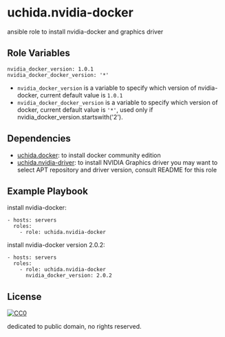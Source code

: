 uchida.nvidia-docker
====================

ansible role to install nvidia-docker and graphics driver

Role Variables
--------------

```
nvidia_docker_version: 1.0.1
nvidia_docker_docker_version: '*'
```

- `nvidia_docker_version` is a variable to specify which version of nvidia-docker, current default value is `1.0.1`
- `nvidia_docker_docker_version` is a variable to specify which version of docker, current default value is `'*'`, used only if nvidia_docker_version.startswith('2').

Dependencies
------------

- [uchida.docker](https://galaxy.ansible.com/uchida/docker/): to install docker community edition
- [uchida.nvidia-driver](https://galaxy.ansible.com/uchida/nvidia-driver/): to install NVIDIA Graphics driver
  you may want to select APT repository and driver version, consult README for this role

Example Playbook
----------------

install nvidia-docker:

```
- hosts: servers
  roles:
    - role: uchida.nvidia-docker
```

install nvidia-docker version 2.0.2:

```
- hosts: servers
  roles:
    - role: uchida.nvidia-docker
      nvidia_docker_version: 2.0.2
```

License
-------

[![CC0](http://i.creativecommons.org/p/zero/1.0/88x31.png "CC0")](http://creativecommons.org/publicdomain/zero/1.0/deed)

dedicated to public domain, no rights reserved.
